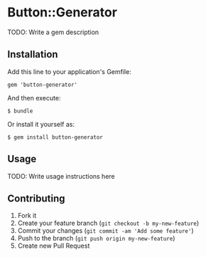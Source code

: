 # Button::Generator

TODO: Write a gem description

## Installation

Add this line to your application's Gemfile:

    gem 'button-generator'

And then execute:

    $ bundle

Or install it yourself as:

    $ gem install button-generator

## Usage

TODO: Write usage instructions here

## Contributing

1. Fork it
2. Create your feature branch (`git checkout -b my-new-feature`)
3. Commit your changes (`git commit -am 'Add some feature'`)
4. Push to the branch (`git push origin my-new-feature`)
5. Create new Pull Request
